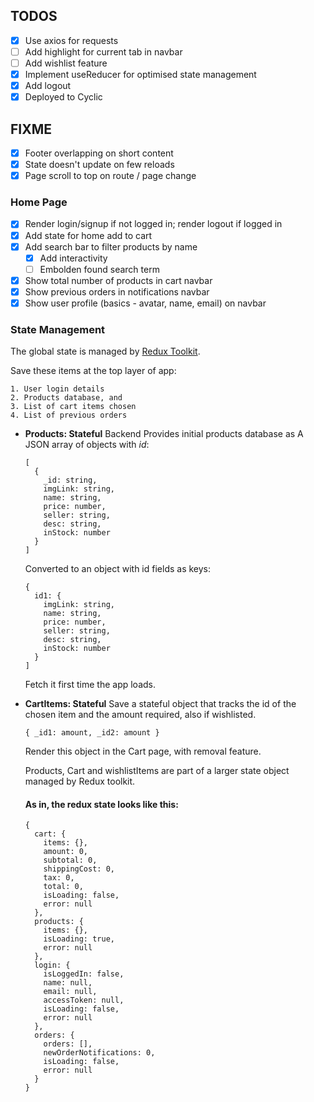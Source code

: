 ## TODOS

- [x] Use axios for requests
- [ ] Add highlight for current tab in navbar
- [ ] Add wishlist feature
- [x] Implement useReducer for optimised state management
- [x] Add logout
- [x] Deployed to Cyclic

## FIXME
- [x] Footer overlapping on short content
- [x] State doesn't update on few reloads
- [x] Page scroll to top on route / page change

### Home Page

- [x] Render login/signup if not logged in; render logout if logged in
- [x] Add state for home add to cart
- [x] Add search bar to filter products by name
  - [x] Add interactivity
  - [ ] Embolden found search term
- [x] Show total number of products in cart navbar
- [x] Show previous orders in notifications navbar
- [x] Show user profile (basics - avatar, name, email) on navbar

### State Management

The global state is managed by [Redux Toolkit](https://redux-toolkit.js.org/). 

Save these items at the top layer of app:

    1. User login details
    2. Products database, and
    3. List of cart items chosen
    4. List of previous orders

- **Products: Stateful**
  Backend Provides initial products database as
  A JSON array of objects with _id_:

  ```
  [
    {
      _id: string,
      imgLink: string,
      name: string,
      price: number,
      seller: string,
      desc: string,
      inStock: number
    }
  ]
  ```

  Converted to an object with id fields as keys:

  ```
  {
    id1: {
      imgLink: string,
      name: string,
      price: number,
      seller: string,
      desc: string,
      inStock: number
    }
  ]
  ```

  Fetch it first time the app loads.

- **CartItems: Stateful**
  Save a stateful object that tracks the id of the chosen item and the amount
  required, also if wishlisted.

  ```
  { _id1: amount, _id2: amount }
  ```

  Render this object in the Cart page, with removal feature.
  
  Products, Cart and wishlistItems are part of a larger state object managed by
  Redux toolkit.

  #### As in, the redux state looks like this:
  ```
  {
    cart: {
      items: {},
      amount: 0,
      subtotal: 0,
      shippingCost: 0,
      tax: 0,
      total: 0,
      isLoading: false,
      error: null
    },
    products: {
      items: {},
      isLoading: true,
      error: null
    },
    login: {
      isLoggedIn: false,
      name: null,
      email: null,
      accessToken: null,
      isLoading: false,
      error: null
    },
    orders: {
      orders: [],
      newOrderNotifications: 0,
      isLoading: false,
      error: null
    }
  }
  ```
